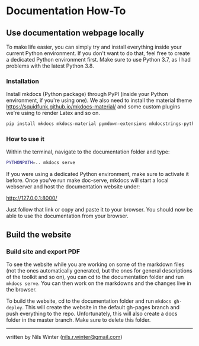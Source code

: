 # Documentation How-To

## Use documentation webpage locally

To make life easier, you can simply try and install everything inside your current Python environment. If you don't want to do that, feel free to create a dedicated Python environment first. Make sure to use Python 3.7, as I had problems with the latest Python 3.8.

### Installation

Install mkdocs (Python package) through PyPI (inside your Python environment, if you're using one). We also need to install the material theme https://squidfunk.github.io/mkdocs-material/ and some custom plugins we're using to render Latex and so on.

```bash
pip install mkdocs mkdocs-material pymdown-extensions mkdocstrings-python
```

### How to use it

Within the terminal, navigate to the documentation folder and type:

```bash
PYTHONPATH=.. mkdocs serve
```

If you were using a dedicated Python environment, make sure to activate it before. Once you've run make doc-serve, mkdocs will start a local webserver and host the documentation website under:

http://127.0.0.1:8000/

Just follow that link or copy and paste it to your browser. You should now be able to use the documentation from your browser.

## Build the website

### Build site and export PDF

To see the website while you are working on some of the markdown files (not the ones automatically generated, but the ones for general descriptions of the toolkit and so on), you can cd to the documentation folder and run `mkdocs serve`. You can then work on the markdowns and the changes live in the browser.

To build the website, cd to the documentation folder and run `mkdocs gh-deploy`. This will create the website in the default gh-pages branch and push everything to the repo. Unfortunately, this will also create a docs folder in the master branch. Make sure to delete this folder.



---

written by Nils Winter (nils.r.winter@gmail.com)